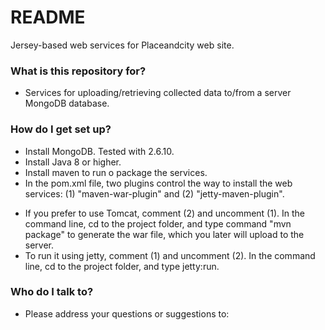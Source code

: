 # README #

Jersey-based web services for Placeandcity web site.

### What is this repository for? ###

* Services for uploading/retrieving collected data to/from a server MongoDB database.  

### How do I get set up? ###

* Install MongoDB. Tested with 2.6.10.
* Install Java 8 or higher.
* Install maven to run o package the services. 
* In the pom.xml file, two plugins control the way to install the web services: (1) "maven-war-plugin" and (2) "jetty-maven-plugin".
 - If you prefer to use Tomcat, comment (2) and uncomment (1). In the command line, cd to the project folder, and type command "mvn package" to generate the war file, which you later will upload to the server.
 - To run it using jetty, comment (1) and uncomment (2). In the command line, cd to the project folder, and type jetty:run.

### Who do I talk to? ###

* Please address your questions or suggestions to:

